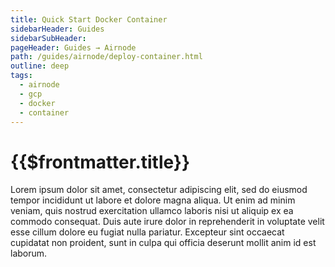 ```yaml
---
title: Quick Start Docker Container
sidebarHeader: Guides
sidebarSubHeader:
pageHeader: Guides → Airnode
path: /guides/airnode/deploy-container.html
outline: deep
tags:
  - airnode
  - gcp
  - docker
  - container
---
```


<PageHeader/>

# {{$frontmatter.title}}

Lorem ipsum dolor sit amet, consectetur adipiscing elit, sed do eiusmod tempor
incididunt ut labore et dolore magna aliqua. Ut enim ad minim veniam, quis
nostrud exercitation ullamco laboris nisi ut aliquip ex ea commodo consequat.
Duis aute irure dolor in reprehenderit in voluptate velit esse cillum dolore eu
fugiat nulla pariatur. Excepteur sint occaecat cupidatat non proident, sunt in
culpa qui officia deserunt mollit anim id est laborum.
